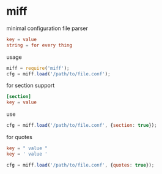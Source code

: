 # miff

minimal configuration file parser

```conf
key = value
string = for every thing
```

usage

```javascript
miff = require('miff');
cfg = miff.load('/path/to/file.conf');
```

for section support

```conf
[section]
key = value
```

use

```javascript
cfg = miff.load('/path/to/file.conf', {section: true});
```

for quotes

```conf
key = " value "
key = ' value '
```

```javascript
cfg = miff.load('/path/to/file.conf', {quotes: true});
```
